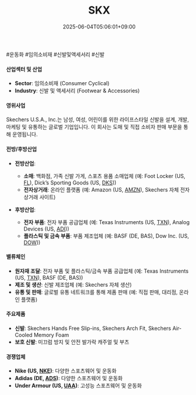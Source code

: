 ﻿---
title: "SKX"
date: 2025-06-04T05:06:01+09:00
lastmod: 2025-06-04T05:06:01+09:00
type: docs
sidebar:
  open: true
weight: 798
---
<div style="display:none">
  <meta property="article:published_time" content="2025-06-03T20:06:01Z" />
  <meta property="article:modified_time" content="2025-06-03T20:06:01Z" />
</div>
#운동화 #임의소비재 #신발및액세서리 #신발

#### 산업섹터 및 산업

- **Sector**: 임의소비재 (Consumer Cyclical)
- **Industry**: 신발 및 액세서리 (Footwear & Accessories)

#### 영위사업

Skechers U.S.A., Inc.는 남성, 여성, 어린이를 위한 라이프스타일 신발을 설계, 개발, 마케팅 및 유통하는 글로벌 기업입니다. 이 회사는 도매 및 직접 소비자 판매 부문을 통해 운영됩니다.

#### 전방/후방산업

- **전방산업**:
    - **소매**: 백화점, 가족 신발 가게, 스포츠 용품 소매업체 (예: Foot Locker (US, [FL](/company-analysis/fl/)), Dick’s Sporting Goods (US, [DKS](/company-analysis/dks/)))
    - **전자상거래**: 온라인 플랫폼 (예: Amazon (US, [AMZN](/company-analysis/amzn/)), Skechers 자체 전자상거래 사이트)
      
- **후방산업**:
    - **전자 부품**: 전자 부품 공급업체 (예: Texas Instruments (US, [TXN](/company-analysis/txn/)), Analog Devices (US, [ADI](/company-analysis/adi/)))
    - **플라스틱 및 금속 부품**: 부품 제조업체 (예: BASF (DE, BAS), Dow Inc. (US, [DOW](/company-analysis/dow/)))

#### 밸류체인

- **원자재 조달**: 전자 부품 및 플라스틱/금속 부품 공급업체 (예: Texas Instruments (US, [TXN](/company-analysis/txn/)), BASF (DE, BAS))
- **제조 및 생산**: 신발 제조업체 (예: Skechers 자체 생산)
- **유통 및 판매**: 글로벌 유통 네트워크를 통해 제품 판매 (예: 직접 판매, 대리점, 온라인 플랫폼)

#### 주요제품

- **신발**: Skechers Hands Free Slip-ins, Skechers Arch Fit, Skechers Air-Cooled Memory Foam
- **보호 신발**: 미끄럼 방지 및 안전 발가락 캐주얼 및 부츠

#### 경쟁업체

- **Nike (US, [NKE](/company-analysis/nke/))**: 다양한 스포츠웨어 및 운동화
- **Adidas (DE, [ADS](/company-analysis/ads/))**: 다양한 스포츠웨어 및 운동화
- **Under Armour (US, [UAA](/company-analysis/uaa/))**: 고성능 스포츠웨어 및 운동화

